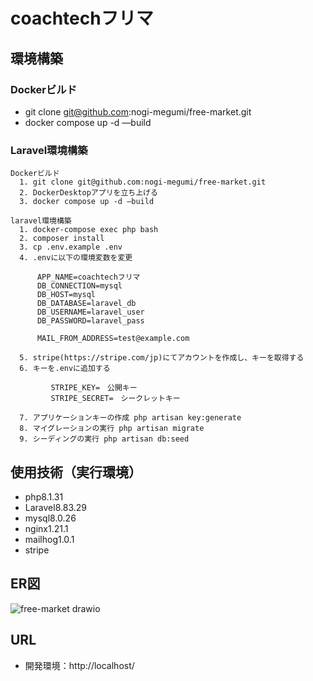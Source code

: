 # coachtechフリマ

## 環境構築
### Dockerビルド
- git clone git@github.com:nogi-megumi/free-market.git
- docker compose up -d —build

### Laravel環境構築
    Dockerビルド
      1. git clone git@github.com:nogi-megumi/free-market.git
      2. DockerDesktopアプリを立ち上げる
      3. docker compose up -d —build

    laravel環境構築  
      1. docker-compose exec php bash
      2. composer install
      3. cp .env.example .env
      4. .envに以下の環境変数を変更

          APP_NAME=coachtechフリマ
          DB_CONNECTION=mysql
          DB_HOST=mysql
          DB_DATABASE=laravel_db
          DB_USERNAME=laravel_user
          DB_PASSWORD=laravel_pass
          
          MAIL_FROM_ADDRESS=test@example.com
          
      5. stripe(https://stripe.com/jp)にてアカウントを作成し、キーを取得する
      6. キーを.envに追加する

             STRIPE_KEY=　公開キー
             STRIPE_SECRET=　シークレットキー

      7. アプリケーションキーの作成 php artisan key:generate
      8. マイグレーションの実行 php artisan migrate
      9. シーディングの実行 php artisan db:seed

## 使用技術（実行環境）
- php8.1.31
- Laravel8.83.29
- mysql8.0.26
- nginx1.21.1
- mailhog1.0.1
- stripe
## ER図
![free-market drawio](https://github.com/user-attachments/assets/b12e7892-c2ee-4cea-afac-a83008d2db8e)

## URL
- 開発環境：http://localhost/
